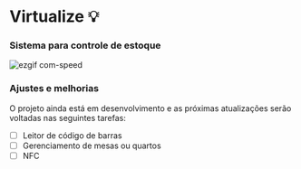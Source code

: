 # Virtualize 💡

### Sistema para controle de estoque

![ezgif com-speed](https://github.com/Lucasss-laurentino/virtualize-sistema-de-controle-de-estoque/assets/96303722/477718bb-a74e-476f-8ab3-5c411fe34388)

### Ajustes e melhorias

O projeto ainda está em desenvolvimento e as próximas atualizações serão voltadas nas seguintes tarefas:

- [ ] Leitor de código de barras
- [ ] Gerenciamento de mesas ou quartos
- [ ] NFC
